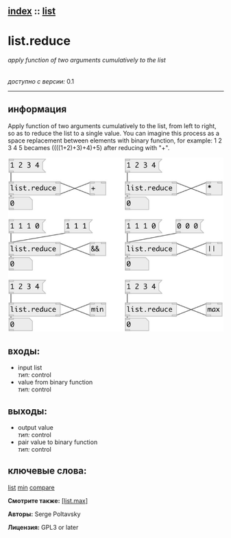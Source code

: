 [index](index.html) :: [list](category_list.html)
---

# list.reduce

###### apply function of two arguments cumulatively to the list

*доступно с версии:* 0.1

---


## информация
Apply function of two arguments cumulatively to the list, from left to right, so as to reduce the list to a single value. You can imagine this process as a space replacement between elements with binary function, for example: 1 2 3 4 5 becames ((((1+2)+3)+4)+5) after reducing with &#34;+&#34;.


[![example](../examples/img/list.reduce.jpg)](../examples/pd/list.reduce.pd)









## входы:

* input list<br>
_тип:_ control
* value from binary function<br>
_тип:_ control



## выходы:

* output value<br>
_тип:_ control
* pair value to binary function<br>
_тип:_ control



## ключевые слова:

[list](keywords/list.html)
[min](keywords/min.html)
[compare](keywords/compare.html)



**Смотрите также:**
[\[list.max\]](list.max.html)




**Авторы:** Serge Poltavsky




**Лицензия:** GPL3 or later





